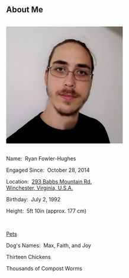 <h2 id="about">About Me</h2>
<hr style="height:1px; visibility:hidden;" />
<img src="/img/me.jpg" alt="Ryan" height="315" width="315"/>
<hr style="height:1px; visibility:hidden;" />
<p>Name:&nbsp;&nbsp;Ryan Fowler-Hughes</p>
<p>Engaged Since:&nbsp;&nbsp;October 28, 2014</p>
<p>Location:&nbsp;&nbsp;<a href="https://www.google.com/maps/place/293+Babbs+Mountain+Rd,+Winchester,+VA+22603/@39.2744651,-78.1799907,17z/data=!3m1!4b1!4m5!3m4!1s0x89b5f115682b0d49:0xa79fd3617adf6fc!8m2!3d39.274461!4d-78.177802" target="_blank">293 Babbs Mountain Rd.<br>Winchester, Virginia, U.S.A.</a></p>
<p>Birthday:&nbsp;&nbsp;July 2, 1992</p>
<p>Height:&nbsp;&nbsp;5ft 10in (approx. 177 cm)</p>
<br>
<p style="text-decoration: underline">Pets</p>
<p>Dog's Names:&nbsp;&nbsp;Max, Faith, and Joy</p>
<p>Thirteen Chickens</p>
<p>Thousands of Compost Worms</p>